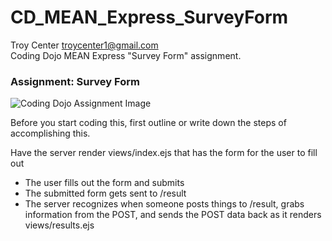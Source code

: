 # CD_MEAN_Express_SurveyForm
Troy Center troycenter1@gmail.com   
Coding Dojo MEAN Express "Survey Form" assignment. 

<h3>Assignment: Survey Form</h3>

<img src="http://s3.amazonaws.com/General_V88/boomyeah/company_209/chapter_2241/handouts/chapter2241_1763_form-basic.png" alt="Coding Dojo Assignment Image">

Before you start coding this, first outline or write down the steps of accomplishing this.

Have the server render views/index.ejs that has the form for the user to fill out
<ul>
    <li>The user fills out the form and submits</li>
    <li>The submitted form gets sent to /result</li>
    <li>The server recognizes when someone posts things to /result, grabs information from the POST, and sends the POST data back as it renders views/results.ejs</li>
</ul>